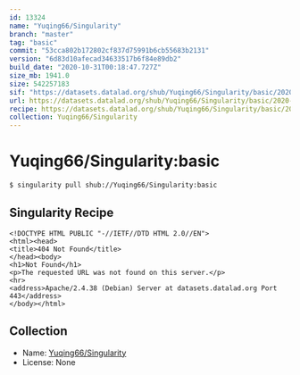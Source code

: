 ```yaml
---
id: 13324
name: "Yuqing66/Singularity"
branch: "master"
tag: "basic"
commit: "53cca802b172802cf837d75991b6cb55683b2131"
version: "6d83d10afecad34633517b6f84e89db2"
build_date: "2020-10-31T00:18:47.727Z"
size_mb: 1941.0
size: 542257183
sif: "https://datasets.datalad.org/shub/Yuqing66/Singularity/basic/2020-10-31-53cca802-6d83d10a/6d83d10afecad34633517b6f84e89db2.sif"
url: https://datasets.datalad.org/shub/Yuqing66/Singularity/basic/2020-10-31-53cca802-6d83d10a/
recipe: https://datasets.datalad.org/shub/Yuqing66/Singularity/basic/2020-10-31-53cca802-6d83d10a/Singularity
collection: Yuqing66/Singularity
---
```


# Yuqing66/Singularity:basic

```bash
$ singularity pull shub://Yuqing66/Singularity:basic
```

## Singularity Recipe

```singularity
<!DOCTYPE HTML PUBLIC "-//IETF//DTD HTML 2.0//EN">
<html><head>
<title>404 Not Found</title>
</head><body>
<h1>Not Found</h1>
<p>The requested URL was not found on this server.</p>
<hr>
<address>Apache/2.4.38 (Debian) Server at datasets.datalad.org Port 443</address>
</body></html>
```

## Collection

 - Name: [Yuqing66/Singularity](https://github.com/Yuqing66/Singularity)
 - License: None

